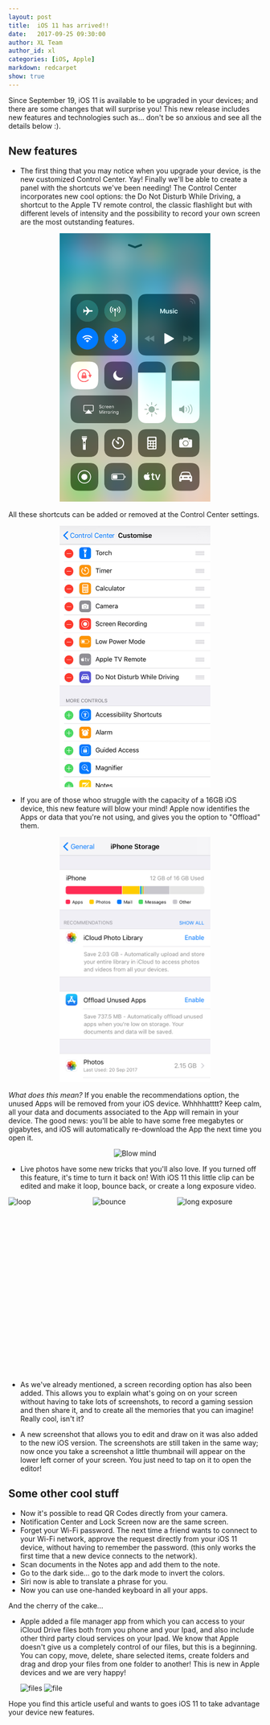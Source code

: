 ```yaml
---
layout: post
title:  iOS 11 has arrived!!
date:   2017-09-25 09:30:00
author: XL Team
author_id: xl
categories: [iOS, Apple]
markdown: redcarpet
show: true
---
```


Since September 19, iOS 11 is available to be upgraded in your devices; and there are some changes that will surprise you!
This new release includes new features and technologies such as... don't be so anxious and see all the details below :).

## New features

- The first thing that you may notice when you upgrade your device, is the new customized Control Center. Yay! Finally we'll be able to create a panel with the shortcuts we've been needing! The Control Center incorporates new cool options: the Do Not Disturb While Driving, a shortcut to the Apple TV remote control, the classic flashlight but with different levels of intensity and the possibility to record your own screen are the most outstanding features.

<p align='center'>
  <img src='https://raw.githubusercontent.com/xmartlabs/blog/master/images/iOS11/controlcenter.PNG' width= '300px' alt='ControlCenter'/>
</p>

All these shortcuts can be added or removed at the Control Center settings.

<p align='center'>
  <img src='https://raw.githubusercontent.com/xmartlabs/blog/master/images/iOS11/controlCenterSettings.jpg' width= '300px' alt='ControlCenterSettings'/>
</p>


- If you are of those whoo struggle with the capacity of a 16GB iOS device, this new feature will blow your mind! Apple now identifies the Apps or data that you're not using, and gives you the option to "Offload" them.

<p align='center'>
  <img src='https://raw.githubusercontent.com/xmartlabs/blog/master/images/iOS11/storage.jpg' width= '300px' alt='storage'/>
</p>

_What does this mean?_
If you enable the recommendations option, the unused Apps will be removed from your iOS device. Whhhhatttt? Keep calm, all your data and documents associated to the App will remain in your device. The good news: you'll be able to have some free megabytes or gigabytes, and iOS will automatically re-download the App the next time you open it.

<p align='center'>
  <img src='https://thecryptosphere.files.wordpress.com/2016/01/mind-blown.gif' width= '200px' alt='Blow mind'/>
</p>

- Live photos have some new tricks that you'll also love. If you turned off this feature, it's time to turn it back on! With iOS 11 this little clip can be edited and make it loop, bounce back, or create a long exposure video.

<div style= "display:flex; flex-direction:row; height: 350px">
  <img src='https://cnet1.cbsistatic.com/img/3Yc2TbMsUsY-EGFaV6S6QNqUrko=/fit-in/x/2017/06/22/fa918c6c-2357-46b9-9ce0-4a2a03fbc7f2/loop-live-photos-ios-11.gif' width= '300px' alt='loop' style="flex:1"/>
  <img src='https://cnet3.cbsistatic.com/img/N_CZjIB5L3yVbs-v3lsJyKe9vhA=/fit-in/x/2017/06/22/a1847000-3008-46d0-a1ba-90148e4a5ed2/bounce-live-photos-ios-11.gif' width= '300px' alt='bounce' style="flex:1"/>
  <img src='https://cnet2.cbsistatic.com/img/z-34DGqjuapzGLUv6t23qf04X_4=/fit-in/x/2017/06/22/c2a0b35e-8363-427e-8861-eaeefaff968c/long-exposure-live-photos-ios-11.jpg' width= '300px' alt='long exposure' style="flex:1"/>
</div>


- As we've already mentioned, a screen recording option has also been added. This allows you to explain what's going on on your screen without having to take lots of screenshots, to record a gaming session and then share it, and to create all the memories that you can imagine! Really cool, isn't it?

- A new screenshot that allows you to edit and draw on it was also added to the new iOS version. The screenshots are still taken in the same way; now once you take a screenshot a little thumbnail will appear on the lower left corner of your screen. You just need to tap on it to open the editor!


## Some other cool stuff
- Now it's possible to read QR Codes directly from your camera.
- Notification Center and Lock Screen now are the same screen.
- Forget your Wi-Fi password. The next time a friend wants to connect to your Wi-Fi network, approve the request directly from your iOS 11 device, without having to remember the password. (this only works the first time that a new device connects to the network).
- Scan documents in the Notes app and add them to the note.
- Go to the dark side... go to the dark mode to invert the colors.
- Siri now is able to translate a phrase for you.
- Now you can use one-handed keyboard in all your apps.


And the cherry of the cake...
- Apple added a file manager app from which you can access to your iCloud Drive files both from you phone and your Ipad, and also include other third party cloud services on your Ipad.
We know that Apple doesn't give us a completely control of our files, but this is a beginning.
You can copy, move, delete, share selected items, create folders and drag and drop your files from one folder to another!
This is new in Apple devices and we are very happy!

  <img src='https://i.giphy.com/3ohhwvJSAfhGZ3jHi0.gif' width= '300px' alt='files'/>
  <img src='https://i.giphy.com/l1J9EUMgrMTSmNwI0.gif' width= '300px' alt='file'/>



Hope you find this article useful and wants to goes iOS 11 to take advantage your device new features.
